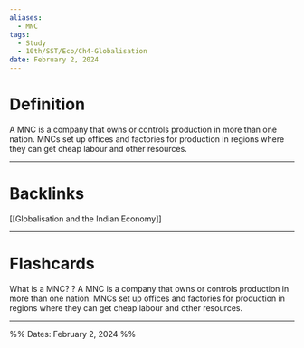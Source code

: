 ```yaml
---
aliases:
  - MNC
tags:
  - Study
  - 10th/SST/Eco/Ch4-Globalisation
date: February 2, 2024
---
```

# Definition
A MNC is a company that owns or controls production in more than one nation. MNCs set up offices and factories for production in regions where they can get cheap labour and other resources.

---
# Backlinks
[[Globalisation and the Indian Economy]]

---
# Flashcards

What is a MNC?
?
A MNC is a company that owns or controls production in more than one nation. MNCs set up offices and factories for production in regions where they can get cheap labour and other resources.
<!--SR:!2024-05-11,70,260-->


---

%%
Dates: February 2, 2024
%%